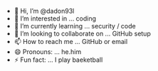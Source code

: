 - 👋 Hi, I’m @dadon93l
- 👀 I’m interested in ... coding
- 🌱 I’m currently learning ... security / code 
- 💞️ I’m looking to collaborate on ... GitHub setup
- 📫 How to reach me ... GitHub or email
- 😄 Pronouns: ... he.him
- ⚡ Fun fact: ... I play baeketball

<!---
dadon93l/dadon93l is a ✨ special ✨ repository because its `README.md` (this file) appears on your GitHub profile.
You can click the Preview link to take a look at your changes.
--->

